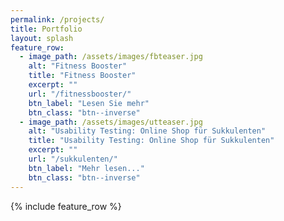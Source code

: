 ```yaml
---
permalink: /projects/
title: Portfolio
layout: splash
feature_row:
  - image_path: /assets/images/fbteaser.jpg
    alt: "Fitness Booster"
    title: "Fitness Booster"
    excerpt: ""
    url: "/fitnessbooster/"
    btn_label: "Lesen Sie mehr"
    btn_class: "btn--inverse"
  - image_path: /assets/images/utteaser.jpg
    alt: "Usability Testing: Online Shop für Sukkulenten"
    title: "Usability Testing: Online Shop für Sukkulenten"
    excerpt: ""
    url: "/sukkulenten/"
    btn_label: "Mehr lesen..."
    btn_class: "btn--inverse"
---
```




{% include feature_row %}
